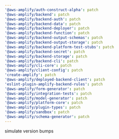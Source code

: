```yaml
---
'@aws-amplify/auth-construct-alpha': patch
'@aws-amplify/backend': patch
'@aws-amplify/backend-auth': patch
'@aws-amplify/backend-data': patch
'@aws-amplify/backend-deployer': patch
'@aws-amplify/backend-function': patch
'@aws-amplify/backend-output-schemas': patch
'@aws-amplify/backend-output-storage': patch
'@aws-amplify/backend-platform-test-stubs': patch
'@aws-amplify/backend-secret': patch
'@aws-amplify/backend-storage': patch
'@aws-amplify/backend-cli': patch
'@aws-amplify/cli-core': patch
'@aws-amplify/client-config': patch
'create-amplify': patch
'@aws-amplify/deployed-backend-client': patch
'eslint-plugin-amplify-backend-rules': patch
'@aws-amplify/form-generator': patch
'@aws-amplify/integration-tests': patch
'@aws-amplify/model-generator': patch
'@aws-amplify/platform-core': patch
'@aws-amplify/plugin-types': patch
'@aws-amplify/sandbox': patch
'@aws-amplify/schema-generator': patch
---
```


simulate version bumps
